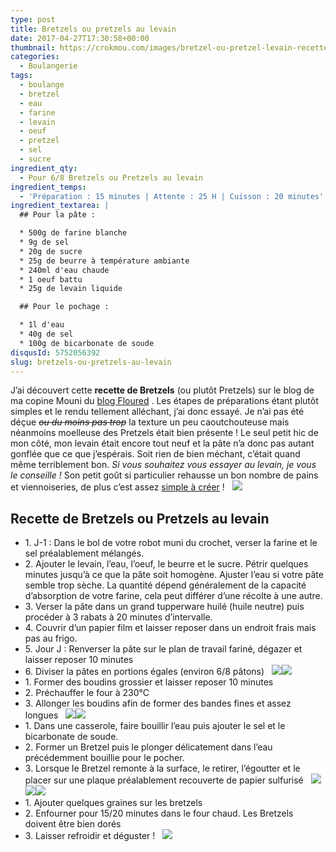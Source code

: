 ```yaml
---
type: post
title: Bretzels ou pretzels au levain
date: 2017-04-27T17:30:58+00:00
thumbnail: https://crokmou.com/images/bretzel-ou-pretzel-levain-recette-crokmou-blog-cuisine-voyage-1-10.jpg
categories:
  - Boulangerie
tags:
  - boulange
  - bretzel
  - eau
  - farine
  - levain
  - oeuf
  - pretzel
  - sel
  - sucre
ingredient_qty:
  - Pour 6/8 Bretzels ou Pretzels au levain
ingredient_temps:
  - 'Préparation : 15 minutes | Attente : 25 H | Cuisson : 20 minutes'
ingredient_textarea: |
  ## Pour la pâte :

  * 500g de farine blanche
  * 9g de sel
  * 20g de sucre
  * 25g de beurre à température ambiante
  * 240ml d'eau chaude
  * 1 oeuf battu
  * 25g de levain liquide

  ## Pour le pochage :

  * 1l d'eau
  * 40g de sel
  * 100g de bicarbonate de soude
disqusId: 5752056392
slug: bretzels-ou-pretzels-au-levain
---
```


J’ai découvert cette **recette de Bretzels** (ou plutôt Pretzels) sur le blog de ma copine Mouni du [blog Floured](http://www.floured.fr/bretzels-pretzels-moelleux-levain-liquide/) . Les étapes de préparations étant plutôt simples et le rendu tellement alléchant, j’ai donc essayé. Je n’ai pas été déçue <del>_ou du moins pas trop_</del> la texture un peu caoutchouteuse mais néanmoins moelleuse des Pretzels était bien présente ! Le seul petit hic de mon côté, mon levain était encore tout neuf et la pâte n’a donc pas autant gonflée que ce que j’espérais. Soit rien de bien méchant, c’était quand même terriblement bon. _Si vous souhaitez vous essayer au levain, je vous le conseille !_ Son petit goût si particulier rehausse un bon nombre de pains et viennoiseries, de plus c’est assez [simple à créer](http://www.crokmou.com/2014/06/levain-fait-maison) !   ![](http://www.crokmou.com/wp-content/uploads/2017/03/bretzel-ou-pretzel-levain-recette-crokmou-blog-cuisine-voyage-1-9.jpg)

## **Recette de Bretzels ou Pretzels au levain**

* 1\. J-1 : Dans le bol de votre robot muni du crochet, verser la farine et le sel préalablement mélangés.
* 2\. Ajouter le levain, l’eau, l’oeuf, le beurre et le sucre. Pétrir quelques minutes jusqu’à ce que la pâte soit homogène. Ajuster l’eau si votre pâte semble trop sèche. La quantité dépend généralement de la capacité d’absorption de votre farine, cela peut différer d’une récolte à une autre.
* 3\. Verser la pâte dans un grand tupperware huilé (huile neutre) puis procéder à 3 rabats à 20 minutes d’intervalle.
* 4\. Couvrir d’un papier film et laisser reposer dans un endroit frais mais pas au frigo.
* 5\. Jour J : Renverser la pâte sur le plan de travail fariné, dégazer et laisser reposer 10 minutes
* 6\. Diviser la pâtes en portions égales (environ 6/8 pâtons)   ![](http://www.crokmou.com/wp-content/uploads/2017/03/bretzel-ou-pretzel-levain-recette-crokmou-blog-cuisine-voyage-1.jpg)![](http://www.crokmou.com/wp-content/uploads/2017/03/bretzel-ou-pretzel-levain-recette-crokmou-blog-cuisine-voyage-1-1.jpg)  
* 1\. Former des boudins grossier et laisser reposer 10 minutes
* 2\. Préchauffer le four à 230°C
* 3\. Allonger les boudins afin de former des bandes fines et assez longues   ![](http://www.crokmou.com/wp-content/uploads/2017/03/bretzel-ou-pretzel-levain-recette-crokmou-blog-cuisine-voyage-1-2.jpg)![](http://www.crokmou.com/wp-content/uploads/2017/03/bretzel-ou-pretzel-levain-recette-crokmou-blog-cuisine-voyage-1-3.jpg)  
* 1\. Dans une casserole, faire bouillir l’eau puis ajouter le sel et le bicarbonate de soude.
* 2\. Former un Bretzel puis le plonger délicatement dans l’eau précédemment bouillie pour le pocher.
* 3\. Lorsque le Bretzel remonte à la surface, le retirer, l’égoutter et le placer sur une plaque préalablement recouverte de papier sulfurisé   ![](http://www.crokmou.com/wp-content/uploads/2017/03/bretzel-ou-pretzel-levain-recette-crokmou-blog-cuisine-voyage-1-4.jpg) ![](http://www.crokmou.com/wp-content/uploads/2017/03/bretzel-ou-pretzel-levain-recette-crokmou-blog-cuisine-voyage-1-5.jpg)![](http://www.crokmou.com/wp-content/uploads/2017/03/bretzel-ou-pretzel-levain-recette-crokmou-blog-cuisine-voyage-1-6.jpg)  
* 1\. Ajouter quelques graines sur les bretzels
* 2\. Enfourner pour 15/20 minutes dans le four chaud. Les Bretzels doivent être bien dorés
* 3\. Laisser refroidir et déguster !   ![](http://www.crokmou.com/wp-content/uploads/2017/03/bretzel-ou-pretzel-levain-recette-crokmou-blog-cuisine-voyage-1-8.jpg)